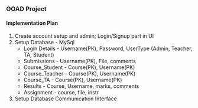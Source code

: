 ### OOAD Project

#### Implementation Plan

1. Create account setup and admin; Login/Signup part in UI
2. Setup Database - MySql
   * Login Details - Username(PK), Password, UserType (Admin, Teacher, TA, Student)
   * Submissions - Username(PK), File, comments 
   * Course_Student - Course(PK), Username(PK)
   * Course_Teacher - Course(PK), Username(PK)
   * Course_TA - Course(PK), Username(PK)
   * Results - Course, Username, marks, comments
   * Assignment - course, file, instr 
3. Setup Database Communication Interface


